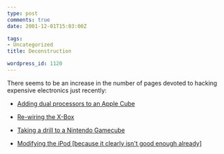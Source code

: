 ```yaml
---
type: post
comments: true
date: 2001-12-01T15:03:00Z

tags:
- Uncategorized
title: Deconstruction

wordpress_id: 1120
---
```


There seems to be an increase in the number of pages devoted to hacking expensive electronics just recently:
  


  




  


  


  * [Adding dual processors to an Apple Cube](http://www.xlr8yourmac.com/systems/cube/dual_g4_cube/dual_g4_cube.html)

  


  


  * [Re-wiring the X-Box](http://makeashorterlink.com/?L2E21233 )

  


  


  * [Taking a drill to a Nintendo Gamecube](http://makeashorterlink.com/?M2C22333)

  


  


  * [Modifying the iPod [because it clearly isn't good enough already]](http://www.ipodhacks.com/)

  


